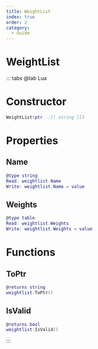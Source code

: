 ```yaml
---
title: WeightList
index: true
order: 2
category:
  - Guide
---
```


# WeightList

::: tabs
@tab Lua
# Constructor
```lua
WeightList(ptr --[[ string ]])
```
# Properties
## Name 
```lua
@type string
Read: weightlist.Name
Write: weightlist.Name = value
```
## Weights 
```lua
@type table
Read: weightlist.Weights
Write: weightlist.Weights = value
```
# Functions
## ToPtr
```lua
@returns string
weightlist:ToPtr()
```
## IsValid
```lua
@returns bool
weightlist:IsValid()
```

:::